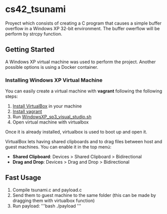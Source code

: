 # cs42_tsunami
Proyect which consists of creating a C program that causes a simple buffer overflow in a Windows XP 32-bit environment. The buffer owerflow will be perform by strcpy function.


## Getting Started
A Windows XP virtual machine was used to perform the project. Another possible options is using a Docker container.


### Installing Windows XP Virtual Machine 
You can easily create a virtual machine with **vagrant** following the following steps:
1. [Install VirtualBox](https://www.virtualbox.org/wiki/Downloads) in your machine
2. [Install vagrant](https://www.vagrantup.com/downloads)
3. Run [WindowsXP_sp3_visual_studio.sh](WindowsXP_sp3_visual_studio.sh)
4. Open virtual machine with virtualbox

Once it is already installed, virtualbox is used to boot up and open it.

VirtualBox lets having shared clipboards and to drag files between host and guest machines. You can enable it in the top menú:
- **Shared Clipboard**: Devices > Shared Clipboard > Bidirectional
- **Drag and Drop**: Devices > Drag and Drop > Bidirectional


## Fast Usage
1. Compile tsunami.c and payload.c
2. Send them to guest machine to the same folder (this can be made by dragging them with virtualbox function)
3. Run payload:
'''bash
./payload
'''
